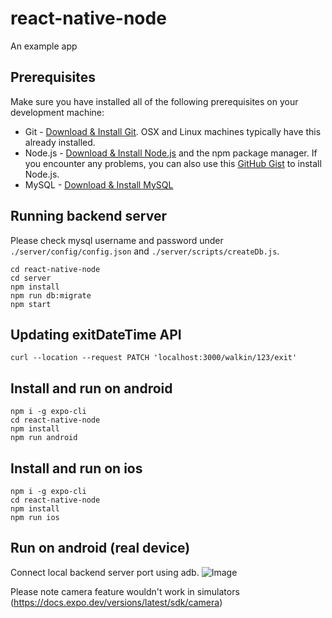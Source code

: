 # react-native-node
An example app 

## Prerequisites
Make sure you have installed all of the following prerequisites on your development machine:
* Git - [Download & Install Git](https://git-scm.com/downloads). OSX and Linux machines typically have this already installed.
* Node.js - [Download & Install Node.js](https://nodejs.org/en/download/) and the npm package manager. If you encounter any problems, you can also use this [GitHub Gist](https://gist.github.com/isaacs/579814) to install Node.js.
* MySQL - [Download & Install MySQL](https://www.mysql.com/downloads)

## Running backend server
Please check mysql username and password under `./server/config/config.json` and `./server/scripts/createDb.js`.
```
cd react-native-node
cd server
npm install
npm run db:migrate
npm start
```

## Updating exitDateTime API
```
curl --location --request PATCH 'localhost:3000/walkin/123/exit'
```

## Install and run on android
```
npm i -g expo-cli
cd react-native-node
npm install
npm run android
```

## Install and run on ios
```
npm i -g expo-cli
cd react-native-node
npm install
npm run ios
```

## Run on android (real device)
Connect local backend server port using adb.
![Image](https://i.ibb.co/GPr6LpF/Screen-Shot-2022-07-11-at-00-11-26.png)

Please note camera feature wouldn't work in simulators (https://docs.expo.dev/versions/latest/sdk/camera)
